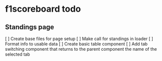 # f1scoreboard todo

## Standings page

[ ] Create base files for page setup
[ ] Make call for standings in loader
[ ] Format info to usable data
[ ] Create basic table component
[ ] Add tab switching component that returns to the parent component the name of the selected tab

<!--
## initialization

[x] setup git repo and npm
[x] setup sass folder structure
[x] setup react routing with all page routes
[x] create base wrapper component with navigation menu that links to different pages

## general

[x] create flag context with function that returns flag url

## menu

[x] add f1 clip logo with animation behind that links to main page instead of home

## home page

[x] use loader to receive data for most recent race
[x] plan home page redesign using available information -->
